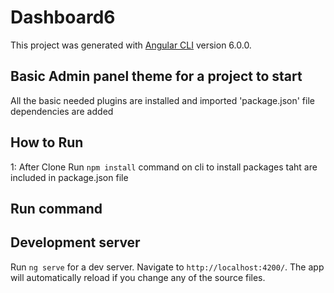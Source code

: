 # Dashboard6

This project was generated with [Angular CLI](https://github.com/angular/angular-cli) version 6.0.0.

## Basic Admin panel theme for a project to start 

All the basic needed plugins are installed and imported  'package.json' file dependencies are added


## How to Run 

1: After Clone Run `npm install` command on cli to install packages taht are included in package.json file

## Run command


## Development server

Run `ng serve` for a dev server. Navigate to `http://localhost:4200/`. The app will automatically reload if you change any of the source files.






